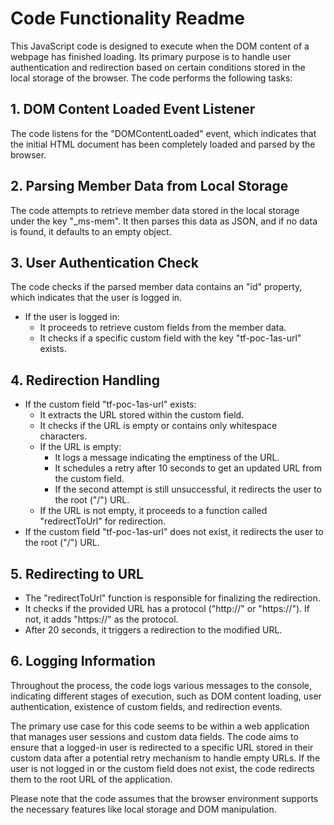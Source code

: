 # Code Functionality Readme

This JavaScript code is designed to execute when the DOM content of a webpage has finished loading. Its primary purpose is to handle user authentication and redirection based on certain conditions stored in the local storage of the browser. The code performs the following tasks:

## 1. DOM Content Loaded Event Listener

The code listens for the "DOMContentLoaded" event, which indicates that the initial HTML document has been completely loaded and parsed by the browser.

## 2. Parsing Member Data from Local Storage

The code attempts to retrieve member data stored in the local storage under the key "_ms-mem". It then parses this data as JSON, and if no data is found, it defaults to an empty object.

## 3. User Authentication Check

The code checks if the parsed member data contains an "id" property, which indicates that the user is logged in.

- If the user is logged in:
  - It proceeds to retrieve custom fields from the member data.
  - It checks if a specific custom field with the key "tf-poc-1as-url" exists.

## 4. Redirection Handling

- If the custom field "tf-poc-1as-url" exists:
  - It extracts the URL stored within the custom field.
  - It checks if the URL is empty or contains only whitespace characters.
  - If the URL is empty:
    - It logs a message indicating the emptiness of the URL.
    - It schedules a retry after 10 seconds to get an updated URL from the custom field.
    - If the second attempt is still unsuccessful, it redirects the user to the root ("/") URL.
  - If the URL is not empty, it proceeds to a function called "redirectToUrl" for redirection.
- If the custom field "tf-poc-1as-url" does not exist, it redirects the user to the root ("/") URL.

## 5. Redirecting to URL

- The "redirectToUrl" function is responsible for finalizing the redirection.
- It checks if the provided URL has a protocol ("http://" or "https://"). If not, it adds "https://" as the protocol.
- After 20 seconds, it triggers a redirection to the modified URL.

## 6. Logging Information

Throughout the process, the code logs various messages to the console, indicating different stages of execution, such as DOM content loading, user authentication, existence of custom fields, and redirection events.

The primary use case for this code seems to be within a web application that manages user sessions and custom data fields. The code aims to ensure that a logged-in user is redirected to a specific URL stored in their custom data after a potential retry mechanism to handle empty URLs. If the user is not logged in or the custom field does not exist, the code redirects them to the root URL of the application.

Please note that the code assumes that the browser environment supports the necessary features like local storage and DOM manipulation.
